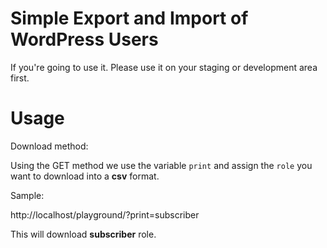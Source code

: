 Simple Export and Import of WordPress Users
==========

If you're going to use it. Please use it on your staging or development area first.

Usage
==========

Download method:

Using the GET method we use the variable `print` and assign the `role` you want to 
download into a **csv** format.

Sample:

http://localhost/playground/?print=subscriber

This will download **subscriber** role.